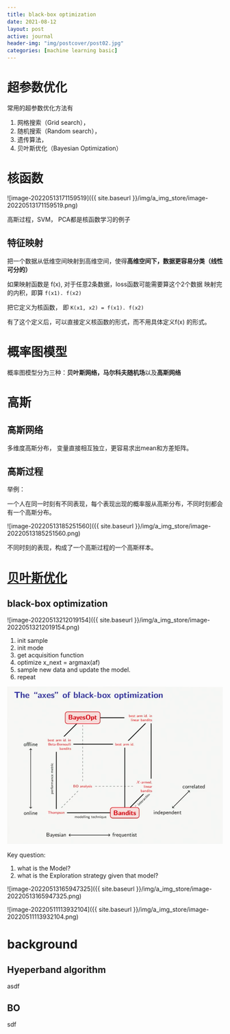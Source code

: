 ```yaml
---
title: black-box optimization
date: 2021-08-12
layout: post
active: journal
header-img: "img/postcover/post02.jpg"
categories: [machine learning basic]
---
```

# 超参数优化

常用的超参数优化方法有

1. 网格搜索（Grid search），
2. 随机搜索（Random search），
3. 遗传算法，
4. 贝叶斯优化（Bayesian Optimization）

# 核函数

![image-20220513171159519]({{ site.baseurl }}/img/a_img_store/image-20220513171159519.png)

高斯过程，SVM， PCA都是核函数学习的例子

## 特征映射

把一个数据从低维空间映射到高维空间，使得**高维空间下，数据更容易分类（线性可分的）**

如果映射函数是 f(x), 对于任意2条数据，loss函数可能需要算这个2个数据 映射完的内积，即算 `f(x1). f(x2)`

把它定义为核函数， 即  `K(x1, x2) = f(x1). f(x2)`

有了这个定义后，可以直接定义核函数的形式，而不用具体定义f(x) 的形式。

# 概率图模型

概率图模型分为三种：**贝叶斯网络，马尔科夫随机场**以及**高斯网络**

# 高斯

## 高斯网络

多维度高斯分布， 变量直接相互独立，更容易求出mean和方差矩阵。

## 高斯过程

举例：

一个人在同一时刻有不同表现，每个表现出现的概率服从高斯分布，不同时刻都会有一个高斯分布。

![image-20220513185251560]({{ site.baseurl }}/img/a_img_store/image-20220513185251560.png)

不同时刻的表现，构成了一个高斯过程的一个高斯样本。

# [贝叶斯优化](https://www.cnblogs.com/marsggbo/p/9866764.html)

## black-box optimization

![image-20220513212019154]({{ site.baseurl }}/img/a_img_store/image-20220513212019154.png)

1. init sample
2. init mode
3. get acquisition function
4. optimize x_next = argmax(af)
5. sample new data and update the model.
6. repeat

![image-20220514180411584](../../../img/a_img_store/image-20220514180411584.png)

Key question: 

1. what is the Model?
2. what is the Exploration strategy given that model? 







![image-20220513165947325]({{ site.baseurl }}/img/a_img_store/image-20220513165947325.png)

![image-20220511113932104]({{ site.baseurl }}/img/a_img_store/image-20220511113932104.png)

# background

## Hyeperband algorithm

asdf



## BO

sdf